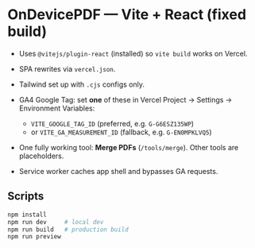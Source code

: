 # OnDevicePDF — Vite + React (fixed build)

- Uses `@vitejs/plugin-react` (installed) so `vite build` works on Vercel.
- SPA rewrites via `vercel.json`.
- Tailwind set up with `.cjs` configs only.
- GA4 Google Tag: set **one** of these in Vercel Project → Settings → Environment Variables:

  - `VITE_GOOGLE_TAG_ID` (preferred, e.g. `G-G6ESZ135WP`)
  - or `VITE_GA_MEASUREMENT_ID` (fallback, e.g. `G-EN0MPKLVQ5`)

- One fully working tool: **Merge PDFs** (`/tools/merge`). Other tools are placeholders.
- Service worker caches app shell and bypasses GA requests.

## Scripts

```bash
npm install
npm run dev     # local dev
npm run build   # production build
npm run preview
```
